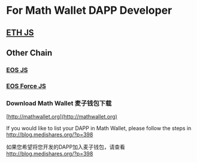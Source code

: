 # For Math Wallet DAPP Developer

## [ETH JS](https://github.com/MediShares/mds-ethjs/blob/master/eth/README.md)

## Other Chain

### [EOS JS](https://github.com/MediShares/mds-eosjs/blob/master/eos/README.md)

### [EOS Force JS](https://github.com/MediShares/mds-eosjs/blob/master/eosforce/README.md)


### Download Math Wallet 麦子钱包下载

[http://mathwallet.org](http://mathwallet.org)

If you would like to list your DAPP in Math Wallet, please follow the steps in http://blog.medishares.org/?p=398

如果您希望将您开发的DAPP加入麦子钱包，请查看 http://blog.medishares.org/?p=398